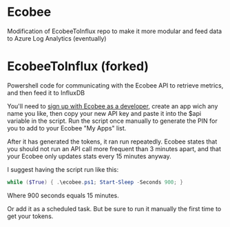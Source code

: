 # Ecobee
Modification of EcobeeToInflux repo to make it more modular and feed data to Azure Log Analytics (eventually)


# EcobeeToInflux (forked)
Powershell code for communicating with the Ecobee API to retrieve metrics, and then feed it to InfluxDB

You'll need to [sign up with Ecobee as a developer](https://www.ecobee.com/home/developer/api/introduction/index.shtml), create an app wich any name you like, then copy your new API key and paste it into the $api variable in the script.
Run the script once manually to generate the PIN for you to add to your Ecobee "My Apps" list.

After it has generated the tokens, it ran run repeatedly. Ecobee states that you should not run an API call more frequent than 3 minutes apart, and that your Ecobee only updates stats every 15 minutes anyway. 

I suggest having the script run like this:
````PowerShell
while ($True) { .\ecobee.ps1; Start-Sleep -Seconds 900; }

````
Where 900 seconds equals 15 minutes.

Or add it as a scheduled task. But be sure to run it manually the first time to get your tokens.
